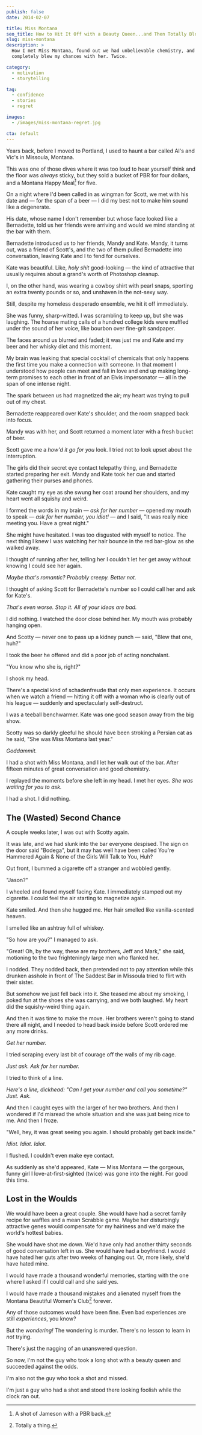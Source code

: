 ```yaml
---
publish: false
date: 2014-02-07

title: Miss Montana
seo_title: How to Hit It Off with a Beauty Queen...and Then Totally Blow It
slug: miss-montana
description: >
  How I met Miss Montana, found out we had unbelievable chemistry, and then
  completely blew my chances with her. Twice.

category:
  - motivation
  - storytelling

tag:
  - confidence
  - stories
  - regret

images:
  - /images/miss-montana-regret.jpg

cta: default
---
```


Years back, before I moved to Portland, I used to haunt a bar called Al's and
Vic's in Missoula, Montana.

This was one of those dives where it was too loud to hear yourself think and the
floor was _always_ sticky, but they sold a bucket of PBR for four dollars, and a
Montana Happy Meal[^happymeal] for five.

[^happymeal]: A shot of Jameson with a PBR back.

On a night where I'd been called in as wingman for Scott, we met with his date
and — for the span of a beer — I did my best not to make him sound like a
degenerate.

His date, whose name I don't remember but whose face looked like a Bernadette,
told us her friends were arriving and would we mind standing at the bar with
them.

Bernadette introduced us to her friends, Mandy and Kate. Mandy, it turns out,
was a friend of Scott's, and the two of them pulled Bernadette into
conversation, leaving Kate and I to fend for ourselves.

Kate was beautiful. Like, _holy shit_ good-looking — the kind of attractive that
usually requires about a grand's worth of Photoshop cleanup.

I, on the other hand, was wearing a cowboy shirt with pearl snaps, sporting an
extra twenty pounds or so, and unshaven in the not-sexy way.

Still, despite my homeless desperado ensemble, we hit it off immediately.

She was funny, sharp-witted. I was scrambling to keep up, but she was laughing.
The hoarse mating calls of a hundred college kids were muffled under the sound
of her voice, like bourbon over fine-grit sandpaper.

The faces around us blurred and faded; it was just me and Kate and my beer and
her whisky diet and this moment.

My brain was leaking that special cocktail of chemicals that only happens the
first time you make a connection with someone. In that moment I understood how
people can meet and fall in love and end up making long-term promises to each
other in front of an Elvis impersonator — all in the span of one intense night.

The spark between us had magnetized the air; my heart was trying to pull out of
my chest.

Bernadette reappeared over Kate's shoulder, and the room snapped back into
focus.

Mandy was with her, and Scott returned a moment later with a fresh bucket of
beer.

Scott gave me a _how'd it go for you_ look. I tried not to look upset about the
interruption.

The girls did their secret eye contact telepathy thing, and Bernadette started
preparing her exit. Mandy and Kate took her cue and started gathering their
purses and phones.

Kate caught my eye as she swung her coat around her shoulders, and my heart went
all squishy and weird.

I formed the words in my brain — _ask for her number_ — opened my mouth to speak
— _ask for her number, you idiot!_ — and I said, "It was really nice meeting
you. Have a great night."

She might have hesitated. I was too disgusted with myself to notice. The next
thing I knew I was watching her hair bounce in the red bar-glow as she walked
away.

I thought of running after her, telling her I couldn't let her get away without
knowing I could see her again.

_Maybe that's romantic? Probably creepy. Better not._

I thought of asking Scott for Bernadette's number so I could call her and ask
for Kate's.

_That's even worse. Stop it. All of your ideas are bad._

I did nothing. I watched the door close behind her. My mouth was probably
hanging open.

And Scotty — never one to pass up a kidney punch — said, "Blew that one, huh?"

I took the beer he offered and did a poor job of acting nonchalant.

"You know who she is, right?"

I shook my head.

There's a special kind of schadenfreude that only men experience. It occurs when
we watch a friend — hitting it off with a woman who is clearly out of his league
— suddenly and spectacularly self-destruct.

I was a teeball benchwarmer. Kate was one good season away from the big show.

Scotty was so darkly gleeful he should have been stroking a Persian cat as he
said, "She was Miss Montana last year."

_Goddammit._

I had a shot with Miss Montana, and I let her walk out of the bar. After fifteen
minutes of great conversation and good chemistry.

I replayed the moments before she left in my head. I met her eyes. _She was
waiting for you to ask._

I had a shot. I did nothing.

## The (Wasted) Second Chance

A couple weeks later, I was out with Scotty again.

It was late, and we had slunk into the bar everyone despised. The sign on the
door said "Bodega", but it may has well have been called You're Hammered Again &
None of the Girls Will Talk to You, Huh?

Out front, I bummed a cigarette off a stranger and wobbled gently.

"Jason?"

I wheeled and found myself facing Kate. I immediately stamped out my cigarette.
I could feel the air starting to magnetize again.

Kate smiled. And then she hugged me. Her hair smelled like vanilla-scented
heaven.

I smelled like an ashtray full of whiskey.

"So how are you?" I managed to ask.

"Great! Oh, by the way, these are my brothers, Jeff and Mark," she said,
motioning to the two frighteningly large men who flanked her.

I nodded. They nodded back, then pretended not to pay attention while this
drunken asshole in front of The Saddest Bar in Missoula tried to flirt with
their sister.

But somehow we just fell back into it. She teased me about my smoking, I poked
fun at the shoes she was carrying, and we both laughed. My heart did the
squishy-weird thing again.

And then it was time to make the move. Her brothers weren't going to stand there
all night, and I needed to head back inside before Scott ordered me any more
drinks.

_Get her number._

I tried scraping every last bit of courage off the walls of my rib cage.

_Just ask. Ask for her number._

I tried to think of a line.

_Here's a line, dickhead: "Can I get your number and call you sometime?" Just.
Ask._

And then I caught eyes with the larger of her two brothers. And then I wondered
if I'd misread the whole situation and she was just being nice to me. And then I
froze.

"Well, hey, it was great seeing you again. I should probably get back inside."

_Idiot. Idiot. Idiot._

I flushed. I couldn't even make eye contact.

As suddenly as she'd appeared, Kate — Miss Montana — the gorgeous, funny girl I
love-at-first-sighted (twice) was gone into the night. For good this time.

## Lost in the Woulds

We would have been a great couple. She would have had a secret family recipe for
waffles and a mean Scrabble game. Maybe her disturbingly attractive genes would
compensate for my hairiness and we'd make the world's hottest babies.

She would have shot me down. We'd have only had another thirty seconds of good
conversation left in us. She would have had a boyfriend. I would have hated her
guts after two weeks of hanging out. Or, more likely, she'd have hated mine.

I would have made a thousand wonderful memories, starting with the one where I
asked if I could call and she said yes.

I would have made a thousand mistakes and alienated myself from the Montana
Beautiful Women's Club[^mtbwc] forever.

[^mtbwc]: Totally a thing.

Any of those outcomes would have been fine. Even bad experiences are still
_experiences_, you know?

But the _wondering!_ The wondering is murder. There's no lesson to learn in
_not_ trying.

There's just the nagging of an unanswered question.

So now, I'm not the guy who took a long shot with a beauty queen and succeeded
against the odds.

I'm also not the guy who took a shot and missed.

I'm just a guy who had a shot and stood there looking foolish while the clock
ran out.
